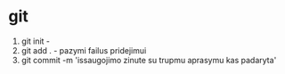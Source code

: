 # git

1. git init -
2. git add . - pazymi failus pridejimui
3. git commit -m 'issaugojimo zinute su trupmu aprasymu kas padaryta'
